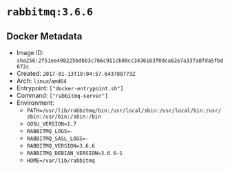 # `rabbitmq:3.6.6`

## Docker Metadata

- Image ID: `sha256:2f51ee498225bdbb3c766c911cb00cc3436163f0dca62e7a337a8fda5fbd672c`
- Created: `2017-01-13T19:04:57.643780773Z`
- Arch: `linux`/`amd64`
- Entrypoint: `["docker-entrypoint.sh"]`
- Command: `["rabbitmq-server"]`
- Environment:
  - `PATH=/usr/lib/rabbitmq/bin:/usr/local/sbin:/usr/local/bin:/usr/sbin:/usr/bin:/sbin:/bin`
  - `GOSU_VERSION=1.7`
  - `RABBITMQ_LOGS=-`
  - `RABBITMQ_SASL_LOGS=-`
  - `RABBITMQ_VERSION=3.6.6`
  - `RABBITMQ_DEBIAN_VERSION=3.6.6-1`
  - `HOME=/var/lib/rabbitmq`
